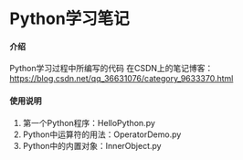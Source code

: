 # Python学习笔记

#### 介绍
Python学习过程中所编写的代码
在CSDN上的笔记博客：https://blog.csdn.net/qq_36631076/category_9633370.html


#### 使用说明

1.  第一个Python程序：HelloPython.py
2.  Python中运算符的用法：OperatorDemo.py
3.  Python中的内置对象：InnerObject.py
